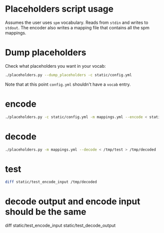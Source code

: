 # Placeholders script usage
Assumes the user uses `spm` vocabulary. Reads from `stdin` and writes to `stdout`. The encoder also writes a mapping file that contains all the spm mappings.
# Dump placeholders
Check what placeholders you want in your vocab:
```bash
./placeholders.py --dump_placeholders -c static/config.yml
```
Note that at this point `config.yml` shouldn't have a `vocab` entry.
# encode
```bash
./placeholders.py -c static/config.yml -m mappings.yml --encode < static/test_encode_input > /tmp/test
```
# decode
```bash
./placeholders.py -m mappings.yml --decode < /tmp/test > /tmp/decoded
```
# test
```bash
diff static/test_encode_input /tmp/decoded
```
# decode output and encode input should be the same
diff static/test_encode_input static/test_decode_output
```
